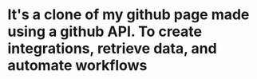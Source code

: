 # It's a clone of my github page made using a github API. To create integrations, retrieve data, and automate workflows
